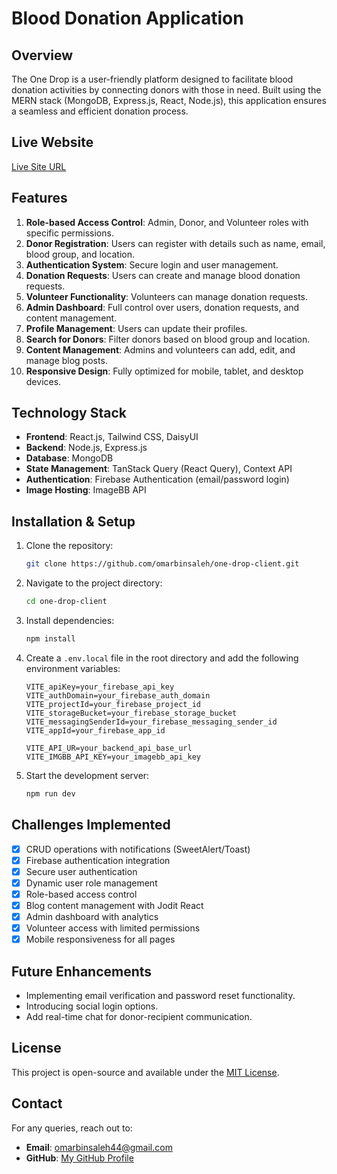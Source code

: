 # Blood Donation Application

## Overview
The One Drop is a user-friendly platform designed to facilitate blood donation activities by connecting donors with those in need. Built using the MERN stack (MongoDB, Express.js, React, Node.js), this application ensures a seamless and efficient donation process.

## Live Website
[Live Site URL](https://one-drop.netlify.app)

## Features
1. **Role-based Access Control**: Admin, Donor, and Volunteer roles with specific permissions.
2. **Donor Registration**: Users can register with details such as name, email, blood group, and location.
3. **Authentication System**: Secure login and user management.
4. **Donation Requests**: Users can create and manage blood donation requests.
5. **Volunteer Functionality**: Volunteers can manage donation requests.
6. **Admin Dashboard**: Full control over users, donation requests, and content management.
7. **Profile Management**: Users can update their profiles.
8. **Search for Donors**: Filter donors based on blood group and location.
9. **Content Management**: Admins and volunteers can add, edit, and manage blog posts.
10. **Responsive Design**: Fully optimized for mobile, tablet, and desktop devices.

## Technology Stack
- **Frontend**: React.js, Tailwind CSS, DaisyUI
- **Backend**: Node.js, Express.js
- **Database**: MongoDB
- **State Management**: TanStack Query (React Query), Context API
- **Authentication**: Firebase Authentication (email/password login)
- **Image Hosting**: ImageBB API

## Installation & Setup
1. Clone the repository:
   ```bash
   git clone https://github.com/omarbinsaleh/one-drop-client.git
   ```
2. Navigate to the project directory:
   ```bash
   cd one-drop-client
   ```
3. Install dependencies:
   ```bash
   npm install
   ```
4. Create a `.env.local` file in the root directory and add the following environment variables:
   ```plaintext
   VITE_apiKey=your_firebase_api_key
   VITE_authDomain=your_firebase_auth_domain
   VITE_projectId=your_firebase_project_id
   VITE_storageBucket=your_firebase_storage_bucket
   VITE_messagingSenderId=your_firebase_messaging_sender_id
   VITE_appId=your_firebase_app_id

   VITE_API_UR=your_backend_api_base_url
   VITE_IMGBB_API_KEY=your_imagebb_api_key
   ```
5. Start the development server:
   ```bash
   npm run dev
   ```

## Challenges Implemented
- [x] CRUD operations with notifications (SweetAlert/Toast)
- [x] Firebase authentication integration
- [x] Secure user authentication
- [x] Dynamic user role management
- [x] Role-based access control
- [x] Blog content management with Jodit React
- [x] Admin dashboard with analytics
- [x] Volunteer access with limited permissions
- [x] Mobile responsiveness for all pages

## Future Enhancements
- Implementing email verification and password reset functionality.
- Introducing social login options.
- Add real-time chat for donor-recipient communication.

## License
This project is open-source and available under the [MIT License](LICENSE).

## Contact
For any queries, reach out to:
- **Email**: omarbinsaleh44@gmail.com
- **GitHub**: [My GitHub Profile](https://github.com/omarbinsaleh)

